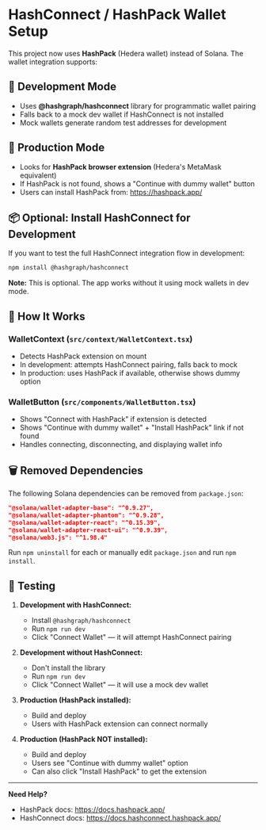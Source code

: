# HashConnect / HashPack Wallet Setup

This project now uses **HashPack** (Hedera wallet) instead of Solana. The wallet integration supports:

## 🔧 Development Mode
- Uses **@hashgraph/hashconnect** library for programmatic wallet pairing
- Falls back to a mock dev wallet if HashConnect is not installed
- Mock wallets generate random test addresses for development

## 🚀 Production Mode
- Looks for **HashPack browser extension** (Hedera's MetaMask equivalent)
- If HashPack is not found, shows a "Continue with dummy wallet" button
- Users can install HashPack from: https://hashpack.app/

## 📦 Optional: Install HashConnect for Development

If you want to test the full HashConnect integration flow in development:

```bash
npm install @hashgraph/hashconnect
```

**Note:** This is optional. The app works without it using mock wallets in dev mode.

## 🎯 How It Works

### WalletContext (`src/context/WalletContext.tsx`)
- Detects HashPack extension on mount
- In development: attempts HashConnect pairing, falls back to mock
- In production: uses HashPack if available, otherwise shows dummy option

### WalletButton (`src/components/WalletButton.tsx`)
- Shows "Connect with HashPack" if extension is detected
- Shows "Continue with dummy wallet" + "Install HashPack" link if not found
- Handles connecting, disconnecting, and displaying wallet info

## 🗑️ Removed Dependencies

The following Solana dependencies can be removed from `package.json`:

```json
"@solana/wallet-adapter-base": "^0.9.27",
"@solana/wallet-adapter-phantom": "^0.9.28",
"@solana/wallet-adapter-react": "^0.15.39",
"@solana/wallet-adapter-react-ui": "^0.9.39",
"@solana/web3.js": "^1.98.4"
```

Run `npm uninstall` for each or manually edit `package.json` and run `npm install`.

## 🧪 Testing

1. **Development with HashConnect:**
   - Install `@hashgraph/hashconnect`
   - Run `npm run dev`
   - Click "Connect Wallet" — it will attempt HashConnect pairing

2. **Development without HashConnect:**
   - Don't install the library
   - Run `npm run dev`
   - Click "Connect Wallet" — it will use a mock dev wallet

3. **Production (HashPack installed):**
   - Build and deploy
   - Users with HashPack extension can connect normally

4. **Production (HashPack NOT installed):**
   - Build and deploy
   - Users see "Continue with dummy wallet" option
   - Can also click "Install HashPack" to get the extension

---

**Need Help?**
- HashPack docs: https://docs.hashpack.app/
- HashConnect docs: https://docs.hashconnect.hashpack.app/
